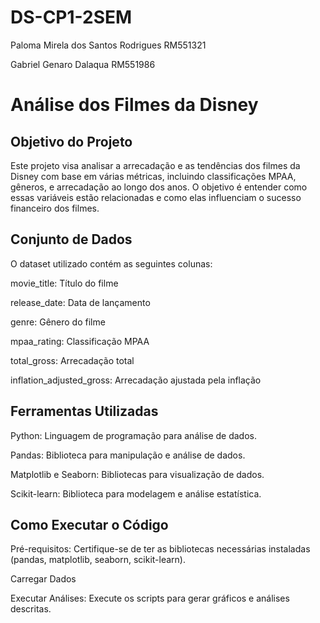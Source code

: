 # DS-CP1-2SEM

Paloma Mirela dos Santos Rodrigues RM551321

Gabriel Genaro Dalaqua RM551986

# Análise dos Filmes da Disney

## Objetivo do Projeto
Este projeto visa analisar a arrecadação e as tendências dos filmes da Disney com base em várias métricas, incluindo classificações MPAA, gêneros, e arrecadação ao longo dos anos. O objetivo é entender como essas variáveis estão relacionadas e como elas influenciam o sucesso financeiro dos filmes.

## Conjunto de Dados
O dataset utilizado contém as seguintes colunas:

movie_title: Título do filme

release_date: Data de lançamento

genre: Gênero do filme

mpaa_rating: Classificação MPAA

total_gross: Arrecadação total

inflation_adjusted_gross: Arrecadação ajustada pela inflação


## Ferramentas Utilizadas
Python: Linguagem de programação para análise de dados.

Pandas: Biblioteca para manipulação e análise de dados.

Matplotlib e Seaborn: Bibliotecas para visualização de dados.

Scikit-learn: Biblioteca para modelagem e análise estatística.

## Como Executar o Código

Pré-requisitos: Certifique-se de ter as bibliotecas necessárias instaladas (pandas, matplotlib, seaborn, scikit-learn).

Carregar Dados

Executar Análises: Execute os scripts para gerar gráficos e análises descritas.
